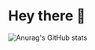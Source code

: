 # Hey there :wave:

![Anurag's GitHub stats](https://github-readme-stats.vercel.app/api?username=mustafasaydam&show_icons=true&theme=merko)
